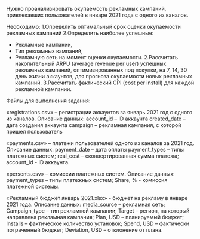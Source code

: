 Нужно проанализировать окупаемость рекламных кампаний, привлекавших пользователей в январе 2021 года с одного из каналов.

Необходимо: 
1.Определить оптимальный срок оценки окупаемости рекламных кампаний
2.Определить наиболее успешные:
- Рекламные кампании,
- Тип рекламных кампаний,
- Рекламную сеть на момент оценки окупаемости.
2.Рассчитать накопительный ARPU (average revenue per user) успешных рекламных кампаний, оптимизированных под покупки, на 7, 14, 30 день жизни аккаунтов, для прогноза окупаемости новых рекламных кампаний.
3.Рассчитать фактический CPI (cost per install) для каждой рекламной кампании.

Файлы для выполнения задания:

«registrations.csv» – регистрации аккаунтов за январь 2021 год с одного из каналов. 
Описание данных:
account_id – ID аккаунта
created_date – дата создания аккаунта
campaign – рекламная кампания, с которой пришел пользователь


«payments.csv» – платежи пользователей одного из каналов за 2021 год.
Описание данных:
payment_date – дата оплаты
payment_types – типы платежных систем;
real_cost – сконвертированная сумма платежа;
account_id - ID аккаунта.

«persents.csv» – комиссии платежных систем. 
Описание данных:
payment_types – типы платежных систем;
Share, %  - комиссия платежной системы.


«Рекламный бюджет январь 2021.xlsx» - бюджет на рекламу в январе 2021 года. 
Описание данных:
media_source – рекламная сеть;
Сampaign_type – тип рекламной кампании;
Target – регион, на который направлена рекламная кампания;
Plan, USD – планируемый бюджет;
Installs – фактическое количество установок;
Spend, USD – фактически потраченный бюджет;
Deviation, USD – отклонение от плана.
